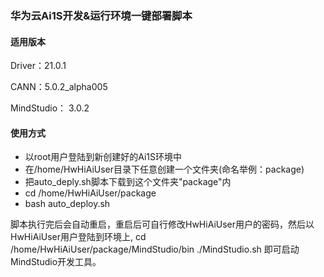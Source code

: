 ### 华为云Ai1S开发&运行环境一键部署脚本

#### 适用版本
Driver：21.0.1

CANN：5.0.2_alpha005

MindStudio： 3.0.2

#### 使用方式
- 以root用户登陆到新创建好的Ai1S环境中
- 在/home/HwHiAiUser目录下任意创建一个文件夹(命名举例：package)
- 把auto_deply.sh脚本下载到这个文件夹"package"内
- cd /home/HwHiAiUser/package
- bash auto_deploy.sh

脚本执行完后会自动重启，重启后可自行修改HwHiAiUser用户的密码，然后以HwHiAiUser用户登陆到环境上,
cd /home/HwHiAiUser/package/MindStudio/bin
./MindStudio.sh
即可启动MindStudio开发工具。